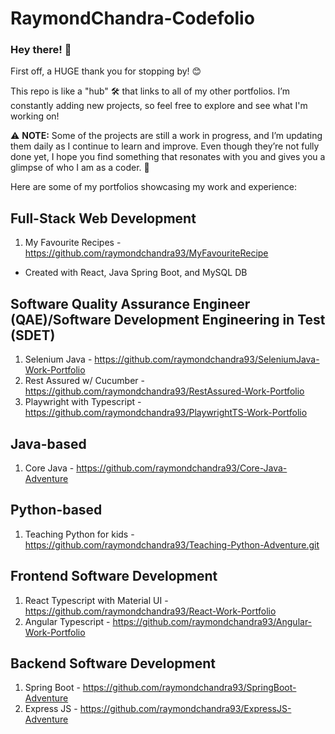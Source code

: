 # RaymondChandra-Codefolio
### Hey there! 👋

First off, a HUGE thank you for stopping by! 😊

This repo is like a "hub" 🛠️ that links to all of my other portfolios. I’m constantly adding new projects, so feel free to explore and see what I'm working on! 

⚠️ **NOTE:** Some of the projects are still a work in progress, and I’m updating them daily as I continue to learn and improve. Even though they’re not fully done yet, I hope you find something that resonates with you and gives you a glimpse of who I am as a coder. 🚀

Here are some of my portfolios showcasing my work and experience: 

## Full-Stack Web Development
1. My Favourite Recipes - https://github.com/raymondchandra93/MyFavouriteRecipe
- Created with React, Java Spring Boot, and MySQL DB

## Software Quality Assurance Engineer (QAE)/Software Development Engineering in Test (SDET)
1. Selenium Java - https://github.com/raymondchandra93/SeleniumJava-Work-Portfolio
2. Rest Assured w/ Cucumber - https://github.com/raymondchandra93/RestAssured-Work-Portfolio
3. Playwright with Typescript - https://github.com/raymondchandra93/PlaywrightTS-Work-Portfolio

## Java-based
1. Core Java - https://github.com/raymondchandra93/Core-Java-Adventure

## Python-based
1. Teaching Python for kids - https://github.com/raymondchandra93/Teaching-Python-Adventure.git

## Frontend Software Development
1. React Typescript with Material UI - https://github.com/raymondchandra93/React-Work-Portfolio
2. Angular Typescript - https://github.com/raymondchandra93/Angular-Work-Portfolio

## Backend Software Development
1. Spring Boot - https://github.com/raymondchandra93/SpringBoot-Adventure
2. Express JS - https://github.com/raymondchandra93/ExpressJS-Adventure

